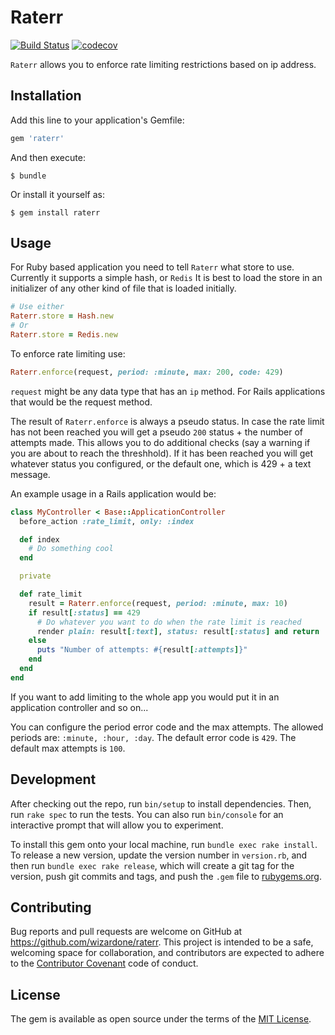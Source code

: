 # Raterr
[![Build Status](https://travis-ci.org/wizardone/raterr.svg?branch=master)](https://travis-ci.org/wizardone/raterr)
[![codecov](https://codecov.io/gh/wizardone/raterr/branch/master/graph/badge.svg)](https://codecov.io/gh/wizardone/raterr)

`Raterr` allows you to enforce rate limiting restrictions based on ip
address.

## Installation

Add this line to your application's Gemfile:

```ruby
gem 'raterr'
```

And then execute:

    $ bundle

Or install it yourself as:

    $ gem install raterr

## Usage
For Ruby based application you need to tell `Raterr` what store to use.
Currently it supports a simple hash, or `Redis`
It is best to load the store in an initializer of any other kind of file
that is loaded initially.
```ruby
# Use either
Raterr.store = Hash.new
# Or
Raterr.store = Redis.new
```
To enforce rate limiting use:
```ruby
Raterr.enforce(request, period: :minute, max: 200, code: 429)
```
`request` might be any data type that has an `ip` method. For Rails
applications that would be the request method.

The result of `Raterr.enforce` is always a pseudo status. In case the
rate limit has not been reached you will get a pseudo `200` status + the
number of attempts made. This allows you to do additional checks (say a
warning if you are about to reach the threshhold). If
it has been reached you will get whatever status you configured, or the
default one, which is 429 + a text message.

An example usage in a Rails application would be:
```ruby
class MyController < Base::ApplicationController
  before_action :rate_limit, only: :index

  def index
    # Do something cool
  end

  private

  def rate_limit
    result = Raterr.enforce(request, period: :minute, max: 10)
    if result[:status] == 429
      # Do whatever you want to do when the rate limit is reached
      render plain: result[:text], status: result[:status] and return
    else
      puts "Number of attempts: #{result[:attempts]}"
    end
  end
end
```
If you want to add limiting to the whole app you would put it in an
application controller and so on...

You can configure the period error code and the max attempts. The allowed periods
are: `:minute, :hour, :day`.
The default error code is `429`.
The default max attempts is `100`.

## Development

After checking out the repo, run `bin/setup` to install dependencies. Then, run `rake spec` to run the tests. You can also run `bin/console` for an interactive prompt that will allow you to experiment.

To install this gem onto your local machine, run `bundle exec rake install`. To release a new version, update the version number in `version.rb`, and then run `bundle exec rake release`, which will create a git tag for the version, push git commits and tags, and push the `.gem` file to [rubygems.org](https://rubygems.org).

## Contributing

Bug reports and pull requests are welcome on GitHub at https://github.com/wizardone/raterr. This project is intended to be a safe, welcoming space for collaboration, and contributors are expected to adhere to the [Contributor Covenant](http://contributor-covenant.org) code of conduct.


## License

The gem is available as open source under the terms of the [MIT License](http://opensource.org/licenses/MIT).

